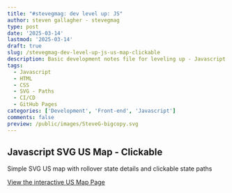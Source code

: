 ```yaml
---
title: "#stevegmag: dev level up: JS"
author: steven gallagher - stevegmag
type: post
date: '2025-03-14'
lastmod: '2025-03-14'
draft: true
slug: /stevegmag-dev-level-up-js-us-map-clickable
description: Basic development notes file for leveling up - Javascript
tags:
  - Javascript
  - HTML
  - CSS
  - SVG - Paths
  - CI/CD
  - GitHub Pages
categories: ['Development', 'Front-end', 'Javascript']
comments: false
preview: /public/images/SteveG-bigcopy.svg
---
```

## Javascript SVG US Map - Clickable
Simple SVG US map with rollover state details and clickable state paths

<a href="https://https://stevegmag.github.io/js-us-map-clickable/" target="_blank" tabindex="1" araia-label="View the interactive US map">View the interactive US Map Page</a>

